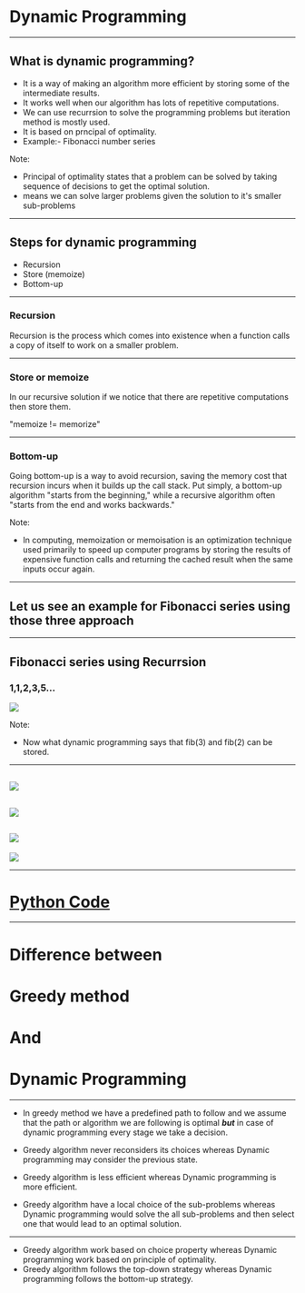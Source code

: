 # Dynamic Programming

---

## What is dynamic programming?
- It is a way of making an algorithm more efficient by storing some of the intermediate results.
- It works well when our algorithm has lots of repetitive computations.
- We can use recurrsion to solve the programming problems but iteration method is mostly used.
- It is based on prncipal of optimality.
- Example:- Fibonacci number series


Note:
- Principal of optimality states that a problem can be solved by taking sequence of decisions to get the optimal solution.
- means we can solve larger problems given the solution to it's smaller sub-problems

---

## Steps for dynamic programming

- Recursion
- Store (memoize)
- Bottom-up 

---
### Recursion
Recursion is the process which comes into existence when a function calls a copy of itself to work on a smaller problem. 

---
### Store or memoize
In our recursive solution if we notice that there are repetitive computations then store them.

"memoize != memorize"

---
### Bottom-up 
Going bottom-up is a way to avoid recursion, saving the memory cost that recursion incurs when it builds up the call stack. Put simply, a bottom-up algorithm "starts from the beginning," while a recursive algorithm often "starts from the end and works backwards."

Note:
- In computing, memoization or memoisation is an optimization technique used primarily to speed up computer programs by storing the results of expensive function calls and returning the cached result when the same inputs occur again.


---
## Let us see an example for Fibonacci series using those three approach

---
## Fibonacci series using Recurrsion
### 1,1,2,3,5...

![](https://lab.gdy.club/~mehta/fibrecursion.png) 

Note:
- Now what dynamic programming says that fib(3) and fib(2) can be stored.


---
![](https://lab.gdy.club/~mehta/memo1.png)
---
![](https://lab.gdy.club/~mehta/memo2.png)
---
![](https://lab.gdy.club/~mehta/memo3.png)
---

![](https://lab.gdy.club/~mehta/bottom-up.png)

---
# [Python Code](https://scraping-suhelmehta.notebooks.azure.com/j/notebooks/Dynamic%20programming.ipynb)

---
# Difference between 
# Greedy method
# And
# Dynamic Programming

---
- In greedy method we have a predefined path to follow and we assume that the path or algorithm we are following is optimal ***but*** in case of dynamic programming every stage we take a decision.

- Greedy algorithm never reconsiders its choices whereas Dynamic programming may consider the previous state.
- Greedy algorithm is less efficient whereas Dynamic programming is more efficient.
- Greedy algorithm have a local choice of the sub-problems whereas Dynamic programming would solve the all sub-problems and then select one that would lead to an optimal solution.

---
- Greedy algorithm work based on choice property whereas Dynamic programming work based on principle of optimality.
- Greedy algorithm follows the top-down strategy whereas Dynamic programming follows the bottom-up strategy.
